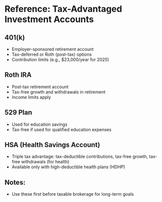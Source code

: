 # Reference: Tax-Advantaged Investment Accounts

## 401(k)
- Employer-sponsored retirement account
- Tax-deferred or Roth (post-tax) options
- Contribution limits (e.g., $23,000/year for 2025)

## Roth IRA
- Post-tax retirement account
- Tax-free growth and withdrawals in retirement
- Income limits apply

## 529 Plan
- Used for education savings
- Tax-free if used for qualified education expenses

## HSA (Health Savings Account)
- Triple tax advantage: tax-deductible contributions, tax-free growth, tax-free withdrawals (for health)
- Available only with high-deductible health plans (HDHP)

## Notes:
- Use these first before taxable brokerage for long-term goals
